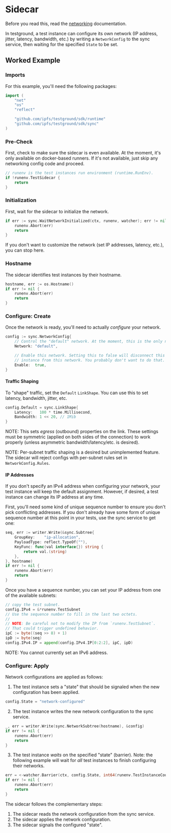 # Sidecar

Before you read this, read the
[networking](https://github.com/ipfs/testground/blob/master/docs/NETWORKING.md)
documentation.

In testground, a test instance can configure its own network (IP address,
jitter, latency, bandwidth, etc.) by writing a `NetworkConfig` to the sync
service, then waiting for the specified `State` to be set.

## Worked Example

### Imports

For this example, you'll need the following packages:

```go
import (
	"net"
	"os"
	"reflect"

	"github.com/ipfs/testground/sdk/runtime"
	"github.com/ipfs/testground/sdk/sync"
)
```

### Pre-Check

First, check to make sure the sidecar is even available. At the moment, it's
only available on docker-based runners. If it's not available, just skip any
networking config code and proceed.

```go
// runenv is the test instances run environment (runtime.RunEnv).
if !runenv.TestSidecar {
    return
}
```

### Initialization

First, wait for the sidecar to initialize the network.

```go
if err := sync.WaitNetworkInitialized(ctx, runenv, watcher); err != nil {
    runenv.Abort(err)
    return
}
```

If you don't want to customize the network (set IP addresses, latency, etc.),
you can stop here.

### Hostname

The sidecar identifies test instances by their hostname.

```go
hostname, err := os.Hostname()
if err != nil {
    runenv.Abort(err)
    return
}
```

### Configure: Create

Once the network is ready, you'll need to actually _configure_ your network.

```go
config := sync.NetworkConfig{
    // Control the "default" network. At the moment, this is the only network.
    Network: "default",

    // Enable this network. Setting this to false will disconnect this test
    // instance from this network. You probably don't want to do that.
    Enable:  true,
}
```

#### Traffic Shaping

To "shape" traffic, set the `Default` `LinkShape`. You can use this to set
latency, bandwidth, jitter, etc.

```go
config.Default = sync.LinkShape{
    Latency:   100 * time.Millisecond,
    Bandwidth: 1 << 20, // 1Mib
}
```

NOTE: This sets _egress_ (outbound) properties on the link. These settings must
be symmetric (applied on both sides of the connection) to work properly (unless
asymmetric bandwidth/latency/etc. is desired).

NOTE: Per-subnet traffic shaping is a desired but unimplemented feature.
The sidecar will reject configs with per-subnet rules set in
`NetworkConfig.Rules`.

#### IP Addresses

If you don't specify an IPv4 address when configuring your network, your test
instance will keep the default assignment. However, if desired, a test instance
can change its IP address at any time.

First, you'll need some kind of unique sequence number to ensure you don't pick
conflicting addresses. If you don't already have some form of unique sequence
number at this point in your tests, use the sync service to get one:

```go
seq, err := writer.Write(&sync.Subtree{
    GroupKey:    "ip-allocation",
    PayloadType: reflect.TypeOf(""),
    KeyFunc: func(val interface{}) string {
        return val.(string)
    },
}, hostname)
if err != nil {
    runenv.Abort(err)
    return
}
```

Once you have a sequence number, you can set your IP address from one of the
available subnets:

```go
// copy the test subnet.
config.IPv4 = &*runenv.TestSubnet
// Use the sequence number to fill in the last two octets.
//
// NOTE: Be careful not to modify the IP from `runenv.TestSubnet`.
// That could trigger undefined behavior.
ipC := byte((seq >> 8) + 1)
ipD := byte(seq)
config.IPv4.IP = append(config.IPv4.IP[0:2:2], ipC, ipD)
```

NOTE: You cannot currently set an IPv6 address.

### Configure: Apply

Network configurations are applied as follows:

1. The test instance sets a "state" that should be signaled when the new
   configuration has been applied.

```go
config.State = "network-configured"
```

2. The test instance writes the new network configuration to the sync service.

```go
_, err = writer.Write(sync.NetworkSubtree(hostname), &config)
if err != nil {
    runenv.Abort(err)
    return
}
```

3. The test instance _waits_ on the specified "state" (barrier). Note: the
   following example will wait for _all_ test instances to finish configuring
   their networks.

```go
err = <-watcher.Barrier(ctx, config.State, int64(runenv.TestInstanceCount))
if err != nil {
    runenv.Abort(err)
    return
}
```

The sidecar follows the complementary steps:

1. The sidecar reads the network configuration from the sync service.
2. The sidecar applies the network configuration.
3. The sidecar signals the configured "state".
